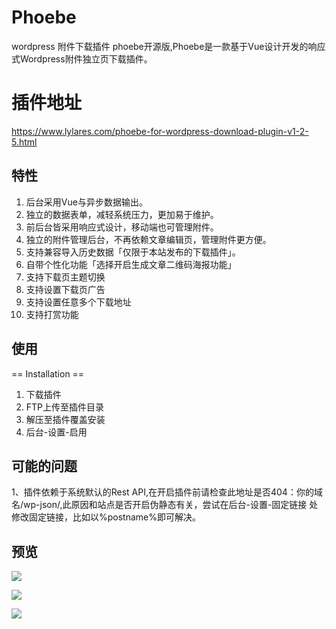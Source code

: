 # Phoebe
wordpress 附件下载插件 phoebe开源版,Phoebe是一款基于Vue设计开发的响应式Wordpress附件独立页下载插件。
# 插件地址
https://www.lylares.com/phoebe-for-wordpress-download-plugin-v1-2-5.html

## 特性

1. 后台采用Vue与异步数据输出。
2. 独立的数据表单，减轻系统压力，更加易于维护。
3. 前后台皆采用响应式设计，移动端也可管理附件。
4. 独立的附件管理后台，不再依赖文章编辑页，管理附件更方便。
5. 支持兼容导入历史数据「仅限于本站发布的下载插件」。
6. 自带个性化功能「选择开启生成文章二维码海报功能」
7. 支持下载页主题切换
8. 支持设置下载页广告
9. 支持设置任意多个下载地址
10. 支持打赏功能

## 使用
== Installation ==
1. 下载插件
2. FTP上传至插件目录
3. 解压至插件覆盖安装
4. 后台-设置-启用

## 可能的问题

1、插件依赖于系统默认的Rest API,在开启插件前请检查此地址是否404：你的域名/wp-json/,此原因和站点是否开启伪静态有关，尝试在后台-设置-固定链接 处修改固定链接，比如以%postname%即可解决。

## 预览


[![](https://support.lylares.com/static/images/15447bf85b66faea41e3a51e69f298a8.jpg)](https://www.lylares.com/phoebe-for-wordpress-download-plugin-v1-2-5.html "Phoebe插件")

[![](https://support.lylares.com/static/images/c85d89c13de89349997522837abcc9f1.jpg)](https://www.lylares.com/phoebe-for-wordpress-download-plugin-v1-2-5.html "Phoebe插件")

[![](https://support.lylares.com/static/images/00917ad6f0ce3aa0ec8de51789876050.jpg)](https://www.lylares.com/phoebe-for-wordpress-download-plugin-v1-2-5.html "Phoebe插件")

